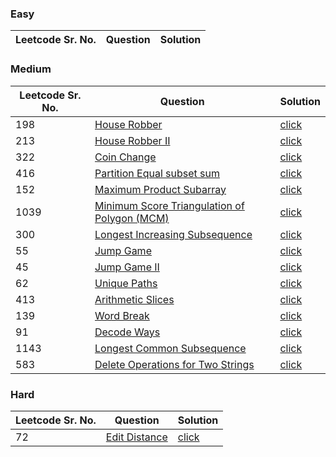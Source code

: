 ### Easy 
Leetcode Sr. No. | Question | Solution
-------------|------------- | -------------

### Medium
Leetcode Sr. No. | Question | Solution
-------------|------------- | -------------
198 | [House Robber](https://leetcode.com/problems/house-robber/) | [click](./Solutions/HouseRobber.java)
213 | [House Robber II](https://leetcode.com/problems/house-robber-ii/) | [click](./Solutions/HouseRobberII.java)
322 | [Coin Change](https://leetcode.com/problems/coin-change/) | [click](./Solutions/CoinChange.java) 
416 | [Partition Equal subset sum](https://leetcode.com/problems/partition-equal-subset-sum/)| [click](./Solutions/CanPartition.java)
152 | [Maximum Product Subarray](https://leetcode.com/problems/maximum-product-subarray/) | [click](./Solutions/MaximumProductSubarray.java)
1039 | [Minimum Score Triangulation of Polygon (MCM)](https://leetcode.com/problems/minimum-score-triangulation-of-polygon/) | [click](./Solutions/MinimumScoreTriangulationOfPolygon.java)
300 | [Longest Increasing Subsequence](https://leetcode.com/problems/longest-increasing-subsequence/) | [click](./Solutions/LongestIncreasingSubsequence.java)
55 | [Jump Game](https://leetcode.com/problems/jump-game/) | [click](./Solutions/JumpGame.java)
45 | [Jump Game II](https://leetcode.com/problems/jump-game-ii/) | [click](./Solutions/JumpGameII.java)
62 | [Unique Paths](https://leetcode.com/problems/unique-paths/) | [click](./Solutions/UniquePaths.java)
413 | [Arithmetic Slices](https://leetcode.com/problems/arithmetic-slices/) | [click](./Solutions/ArithmeticSlices.java)
139 | [Word Break](https://leetcode.com/problems/word-break/) | [click](./Solutions/WordBreak.java)
91 | [Decode Ways](https://leetcode.com/problems/decode-ways/) | [click](./Solutions/DecodeWays.java)
1143 | [Longest Common Subsequence](https://leetcode.com/problems/longest-common-subsequence/) | [click](./Solutions/LongestCommonSubsequence.java)
583 | [Delete Operations for Two Strings](https://leetcode.com/problems/delete-operation-for-two-strings/) | [click](./Solutions/DeleteOperationsForTwoStrings.java)

### Hard
Leetcode Sr. No. | Question | Solution
-------------|------------- | -------------
72 | [Edit Distance](https://leetcode.com/problems/edit-distance/) | [click](./Solutions/EditDistance.java)